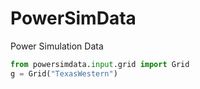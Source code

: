 # PowerSimData
Power Simulation Data

```python
from powersimdata.input.grid import Grid
g = Grid("TexasWestern")
```
